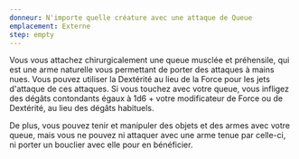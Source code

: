 ```yaml
---
donneur: N'importe quelle créature avec une attaque de Queue
emplacement: Externe
step: empty
---
```

Vous vous attachez chirurgicalement une queue musclée et préhensile, qui est une arme naturelle vous permettant de porter des attaques à mains nues. Vous pouvez utiliser la Dextérité au lieu de la Force pour les jets d'attaque de ces attaques. Si vous touchez avec votre queue, vous infligez des dégâts contondants égaux à 1d6 + votre modificateur de Force ou de Dextérité, au lieu des dégâts habituels.

De plus, vous pouvez tenir et manipuler des objets et des armes avec votre queue, mais vous ne pouvez ni attaquer avec une arme tenue par celle-ci, ni porter un bouclier avec elle pour en bénéficier.